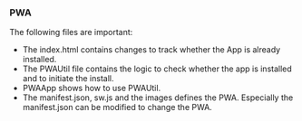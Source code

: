 ### PWA

The following files are important:
 - The index.html contains changes to track whether the App is already installed.
 - The PWAUtil file contains the logic to check whether the app is installed and to initiate the install.
 - PWAApp shows how to use PWAUtil.
 - The manifest.json, sw.js and the images defines the PWA. Especially the manifest.json can be modified to change the PWA.